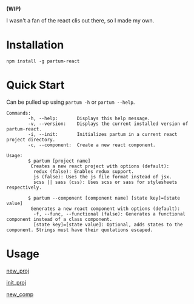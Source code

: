 **(WIP)**

I wasn't a fan of the react clis out there, so I made my own.

# Installation

```
npm install -g partum-react
```

# Quick Start

Can be pulled up using `partum -h` or `partum --help`.

```
Commands:
        -h, --help:       Displays this help message.
        -v, --version:    Displays the current installed version of partum-react.
        -i, --init:       Initializes partum in a current react project directory.
        -c, --component:  Create a new react component.

Usage:
        $ partum [project name]
         Creates a new react project with options (default):
          redux (false): Enables redux support.
          js (false): Uses the js file format instead of jsx.
          scss || sass (css): Uses scss or sass for stylesheets respectively.

        $ partum --component [component name] [state key]=[state value]
         Generates a new react component with options (default):
          -f, --func, --functional (false): Generates a functional component instead of a class component.
          [state key]=[state value]: Optional, adds states to the component. Strings must have their quotations escaped.
```

# Usage

[new_proj](/usage/new_proj.md ':include')

[init_proj](/usage/init_proj.md ':include')

[new_comp](/usage/new_comp.md ':include')
